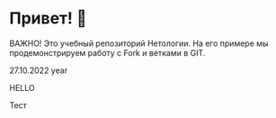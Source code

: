 # Привет! 👋

ВАЖНО! Это учебный репозиторий Нетологии. На его примере мы продемонстрируем работу с Fork и ветками в GIT. 

27.10.2022 year

HELLO

Тест